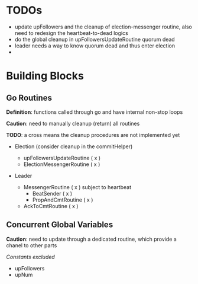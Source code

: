 # TODOs
- update upFollowers and the cleanup of  election-messenger routine, also need to redesign the heartbeat-to-dead logics
- do the global cleanup in upFollowersUpdateRoutine quorum dead
- leader needs a way to know quorum dead and thus enter election
- 

# Building Blocks

## Go Routines
**Definition**: functions called through go and have internal non-stop loops

**Caution**: need to manually cleanup (return) all routines

**TODO**: a cross means the cleanup procedures are not implemented yet  

- Election (consider cleanup in the commitHelper)
    - upFollowersUpdateRoutine ( x )
    - ElectionMessengerRoutine ( x )

- Leader
    - MessengerRoutine ( x ) subject to heartbeat 
        - BeatSender ( x )
        - PropAndCmtRoutine ( x )
    - AckToCmtRoutine ( x )

## Concurrent Global Variables
**Caution**: need to update through a dedicated routine, which provide a chanel to other parts

_Constants excluded_
- upFollowers
- upNum

